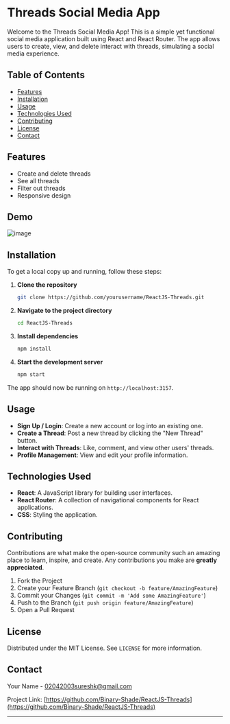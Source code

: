 # Threads Social Media App

Welcome to the Threads Social Media App! This is a simple yet functional social media application built using React and React Router. The app allows users to create, view, and delete interact with threads, simulating a social media experience.

## Table of Contents

- [Features](#features)
- [Installation](#installation)
- [Usage](#usage)
- [Technologies Used](#technologies-used)
- [Contributing](#contributing)
- [License](#license)
- [Contact](#contact)

## Features
- Create and delete threads
- See all threads
- Filter out threads
- Responsive design

## Demo

![image](https://github.com/Binary-Shade/ReactJS-Threads/assets/115919438/33350c3c-b166-4424-ac56-6c2d0fd6b2ae)

## Installation

To get a local copy up and running, follow these steps:

1. **Clone the repository**
   ```sh
   git clone https://github.com/yourusername/ReactJS-Threads.git
   ```

2. **Navigate to the project directory**
   ```sh
   cd ReactJS-Threads
   ```

3. **Install dependencies**
   ```sh
   npm install
   ```

4. **Start the development server**
   ```sh
   npm start
   ```

The app should now be running on `http://localhost:3157`.

## Usage

- **Sign Up / Login**: Create a new account or log into an existing one.
- **Create a Thread**: Post a new thread by clicking the "New Thread" button.
- **Interact with Threads**: Like, comment, and view other users' threads.
- **Profile Management**: View and edit your profile information.

## Technologies Used

- **React**: A JavaScript library for building user interfaces.
- **React Router**: A collection of navigational components for React applications.
- **CSS**: Styling the application.

## Contributing

Contributions are what make the open-source community such an amazing place to learn, inspire, and create. Any contributions you make are **greatly appreciated**.

1. Fork the Project
2. Create your Feature Branch (`git checkout -b feature/AmazingFeature`)
3. Commit your Changes (`git commit -m 'Add some AmazingFeature'`)
4. Push to the Branch (`git push origin feature/AmazingFeature`)
5. Open a Pull Request

## License

Distributed under the MIT License. See `LICENSE` for more information.

## Contact

Your Name - [02042003sureshk@gmail.com](02042003sureshk@gmail.com)

Project Link: [https://github.com/Binary-Shade/ReactJS-Threads](https://github.com/Binary-Shade/ReactJS-Threads)

---
